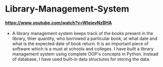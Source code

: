 # Library-Management-System
#### https://www.youtube.com/watch?v=WIejevNzBHA
- A library management system keeps track of the books present in the library, thier quantity, who borrowed a particular book, at what date and what is the expected date of book return. It is an important piece of software which is a must at schools and colleges. I have built a library management system using complete OOP's concepts in Python. Instead of database, I have used built-in data structures for storing the data.
